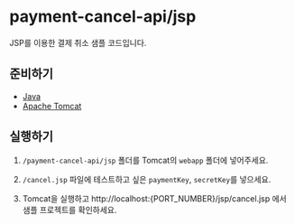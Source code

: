# payment-cancel-api/jsp

JSP를 이용한 결제 취소 샘플 코드입니다.

## 준비하기

- [Java](https://www.oracle.com/kr/java/technologies/downloads/)
- [Apache Tomcat](https://tomcat.apache.org/download-90.cgi)

## 실행하기

1. `/payment-cancel-api/jsp` 폴더를 Tomcat의 `webapp` 폴더에 넣어주세요.

2. `/cancel.jsp` 파일에 테스트하고 싶은 `paymentKey`, `secretKey`를 넣으세요.

3. Tomcat을 실행하고 http://localhost:{PORT_NUMBER}/jsp/cancel.jsp 에서 샘플 프로젝트를 확인하세요.
